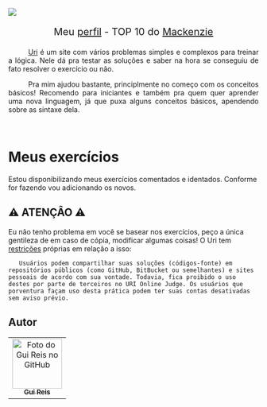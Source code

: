 <p>
    <a href="https://www.urionlinejudge.com.br"><img align="center" style="margin: 0px auto;" src="https://raw.github.com/Gui25Reis/Uri/master/_outros/logo.png"/></a>
</p>
<p align="center" style="font-size: 20px">
    Meu <a href="https://www.urionlinejudge.com.br/judge/pt/profile/318386">perfil</a> - TOP 10 do <a href="https://www.urionlinejudge.com.br/judge/pt/users/university/upm">Mackenzie</a>
</p>
<p align="justify"style="text-indent: 40px">
    <a href="https://www.urionlinejudge.com.br">Uri</a> é um site com vários problemas simples e complexos para treinar a lógica. Nele dá pra testar as soluções e saber na hora se conseguiu de fato resolver o exercício ou não. <br/>
</p>
<p align="justify"style="text-indent: 40px">
    Pra mim ajudou bastante, principlmente no começo com os conceitos básicos! Recomendo para iniciantes e também pra quem quer aprender uma nova linguagem, já que puxa alguns conceitos básicos, apendendo sobre as sintaxe dela.
</p>
<br/>

# Meus exercícios
Estou disponibilizando meus exercícios comentados e identados. Conforme for fazendo vou adicionando os novos.

## ⚠️ ATENÇÂO ⚠️

Eu não tenho problema em você se basear nos exercícios, peço a única gentileza de em caso de cópia, modificar algumas coisas! O Uri tem [restrições](https://www.urionlinejudge.com.br/judge/pt/terms-and-conditions) próprias em relação a isso:

```
   Usuários podem compartilhar suas soluções (códigos-fonte) em repositórios públicos (como GitHub, BitBucket ou semelhantes) e sites pessoais de acordo com sua vontade. Todavia, fica proibido o uso destes por parte de terceiros no URI Online Judge. Os usuários que porventura façam uso desta prática podem ter suas contas desativadas sem aviso prévio.
```

## Autor
<table>
  <tr>
    <td align="center">
      <a href="https://github.com/Gui25Reis">
        <img src="https://avatars1.githubusercontent.com/u/48360732" width="100px;" alt="Foto do Gui Reis no GitHub"/><br>
        <sub>
          <b>Gui Reis</b>
        </sub>
      </a>
    </td>
</table>
